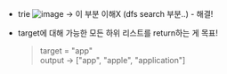 - trie
  ![image](https://user-images.githubusercontent.com/57944099/162569071-5ad90f5b-2bdc-4a2a-8940-fe391e76d316.png)
  -> 이 부분 이해X (dfs search 부분..) - 해결!

- target에 대해 가능한 모든 하위 리스트를 return하는 게 목표!
  > target = "app" <br>
  > output -> ["app", "apple", "application"]
